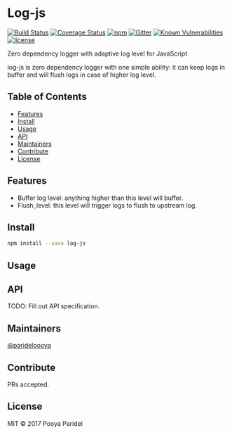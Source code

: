 # Log-js
[![Build Status](https://travis-ci.org/ParidelPooya/log-js.svg?branch=master)](https://travis-ci.org/ParidelPooya/log-js)
[![Coverage Status](https://coveralls.io/repos/github/ParidelPooya/log-js/badge.svg?branch=master)](https://coveralls.io/github/ParidelPooya/log-js?branch=master)
[![npm](https://img.shields.io/npm/v/log-js.svg)](https://www.npmjs.com/package/log-js)
[![Gitter](https://img.shields.io/gitter/room/nwjs/nw.js.svg)](https://gitter.im/log-js)
[![Known Vulnerabilities](https://snyk.io/test/github/paridelpooya/log-js/badge.svg)](https://snyk.io/test/github/paridelpooya/log-js)
[![license](https://img.shields.io/github/license/paridelpooya/log-js.svg)](https://github.com/ParidelPooya/log-js/blob/master/LICENSE)

Zero dependency logger with adaptive log level for JavaScript

log-js is zero dependency logger with one simple ability: it can keep logs in buffer and will flush logs in case of higher log level.

## Table of Contents

- [Features](#features)
- [Install](#install)
- [Usage](#usage)
- [API](#api)
- [Maintainers](#maintainers)
- [Contribute](#contribute)
- [License](#license)

## Features

- Buffer log level: anything higher than this level will buffer.
- Flush_level: this level will trigger logs to flush to upstream log.

## Install

```bash
npm install --save log-js
```

## Usage


## API
TODO: Fill out API specification.


## Maintainers

[@paridelpooya](https://github.com/paridelpooya)

## Contribute

PRs accepted.

## License

MIT © 2017 Pooya Paridel
